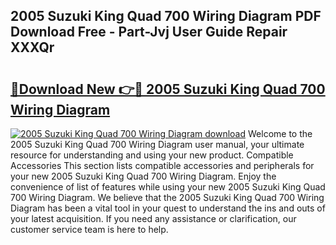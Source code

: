 ## 2005 Suzuki King Quad 700 Wiring Diagram PDF Download Free - Part-Jvj User Guide Repair XXXQr

# <h2><a href="http://dfnhed1.blite.top/?on=2005+Suzuki+King+Quad+700+Wiring+Diagram">🔗Download New 👉🔴 2005 Suzuki King Quad 700 Wiring Diagram</a></h2>

[![2005 Suzuki King Quad 700 Wiring Diagram download](https://i.imgur.com/lujVjoI.png)](http://dfnhed1.blite.top/?on=2005+Suzuki+King+Quad+700+Wiring+Diagram)
Welcome to the 2005 Suzuki King Quad 700 Wiring Diagram user manual, your ultimate resource for understanding and using your new product. Compatible Accessories This section lists compatible accessories and peripherals for your new 2005 Suzuki King Quad 700 Wiring Diagram. Enjoy the convenience of list of features while using your new 2005 Suzuki King Quad 700 Wiring Diagram. We believe that the 2005 Suzuki King Quad 700 Wiring Diagram has been a vital tool in your quest to understand the ins and outs of your latest acquisition. If you need any assistance or clarification, our customer service team is here to help.
